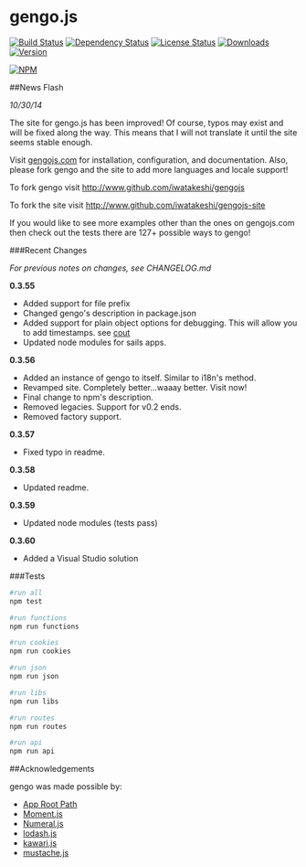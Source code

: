 gengo.js  
========

[![Build Status](https://travis-ci.org/iwatakeshi/gengojs.svg?branch=master)](https://travis-ci.org/iwatakeshi/gengojs)  [![Dependency Status](https://david-dm.org/iwatakeshi/gengojs.png)](https://github.com/iwatakeshi/gengojs/blob/master/package.json) [![License Status](http://img.shields.io/npm/l/gengojs.svg)](https://github.com/iwatakeshi/gengojs/blob/master/LICENSE) [![Downloads](http://img.shields.io/npm/dm/gengojs.svg)]() [![Version](http://img.shields.io/npm/v/gengojs.svg)]()

[![NPM](https://nodei.co/npm/gengojs.png?downloads=true&downloadRank=true&stars=true)](https://nodei.co/npm/gengojs/)

##News Flash

*10/30/14*

The site for gengo.js has been improved! Of course, typos may exist and will be fixed along the way.
This means that I will not translate it until the site seems stable enough.

Visit [gengojs.com](http://www.gengojs.com) for installation, configuration, and documentation.
Also, please fork gengo and the site to add more languages and locale support!

To fork gengo visit http://www.github.com/iwatakeshi/gengojs

To fork the site visit http://www.github.com/iwatakeshi/gengojs-site

If you would like to see more examples other than the ones on gengojs.com then check out the tests there are 127+ possible ways to gengo!

###Recent Changes

*For previous notes on changes, see CHANGELOG.md*

**0.3.55**

* Added support for file prefix
* Changed gengo's description in package.json
* Added support for plain object options for debugging. This will allow you to add timestamps. see [cout](https://github.com/iwatakeshi/cout)
* Updated node modules for sails apps.

**0.3.56**

* Added an instance of gengo to itself. Similar to i18n's method.
* Revamped site. Completely better...waaay better. Visit now!
* Final change to npm's description.
* Removed legacies. Support for v0.2 ends.
* Removed factory support.

**0.3.57**

* Fixed typo in readme.

**0.3.58**

* Updated readme.

**0.3.59**

* Updated node modules (tests pass)

**0.3.60**

* Added a Visual Studio solution

###Tests
```bash
#run all
npm test

#run functions
npm run functions

#run cookies
npm run cookies

#run json
npm run json

#run libs
npm run libs

#run routes
npm run routes

#run api
npm run api

```

##Acknowledgements

gengo was made possible by:

* [App Root Path](https://github.com/inxilpro/node-app-root-path)
* [Moment.js](https://github.com/moment/moment)
* [Numeral.js](https://github.com/adamwdraper/Numeral-js)
* [lodash.js](https://github.com/lodash/lodash)
* [kawari.js](https://github.com/iwatakeshi/kawarijs)
* [mustache.js](https://github.com/janl/mustache.js)

